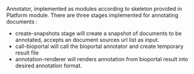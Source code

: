 Annotator, implemented as modules according to skeleton provided in Platform module. There are three stages implemented for annotating documents : 
* create-snapshots stage will create a snapshot of documents to be annotated, accepts an document sources url list as input.
* call-bioportal will call the bioportal annotator and create temporary result file
* annotation-renderer will renders annotation from bioportal result into desired annotation format. 

